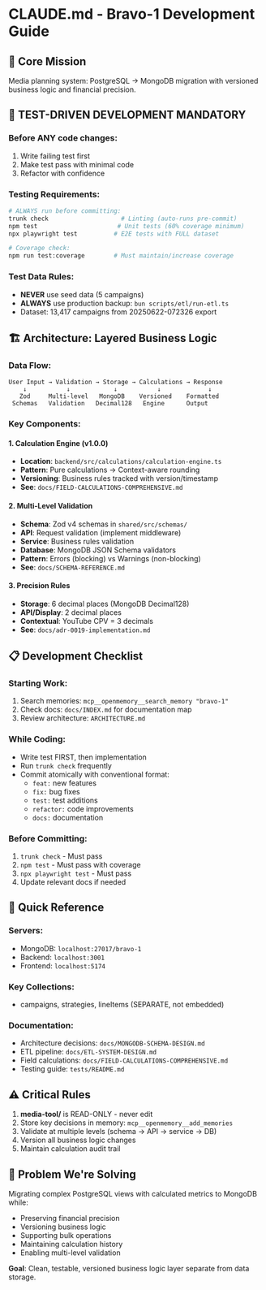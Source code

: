 # CLAUDE.md - Bravo-1 Development Guide

## 🎯 Core Mission

Media planning system: PostgreSQL → MongoDB migration with versioned business logic and financial precision.

## 🧪 TEST-DRIVEN DEVELOPMENT MANDATORY

### Before ANY code changes:

1. Write failing test first
2. Make test pass with minimal code
3. Refactor with confidence

### Testing Requirements:

```bash
# ALWAYS run before committing:
trunk check                    # Linting (auto-runs pre-commit)
npm test                      # Unit tests (60% coverage minimum)
npx playwright test          # E2E tests with FULL dataset

# Coverage check:
npm run test:coverage        # Must maintain/increase coverage
```

### Test Data Rules:

- **NEVER** use seed data (5 campaigns)
- **ALWAYS** use production backup: `bun scripts/etl/run-etl.ts`
- Dataset: 13,417 campaigns from 20250622-072326 export

## 🏗️ Architecture: Layered Business Logic

### Data Flow:

```
User Input → Validation → Storage → Calculations → Response
    ↓           ↓            ↓           ↓             ↓
   Zod     Multi-level   MongoDB    Versioned    Formatted
 Schemas   Validation   Decimal128   Engine      Output
```

### Key Components:

#### 1. Calculation Engine (v1.0.0)

- **Location**: `backend/src/calculations/calculation-engine.ts`
- **Pattern**: Pure calculations → Context-aware rounding
- **Versioning**: Business rules tracked with version/timestamp
- **See**: `docs/FIELD-CALCULATIONS-COMPREHENSIVE.md`

#### 2. Multi-Level Validation

- **Schema**: Zod v4 schemas in `shared/src/schemas/`
- **API**: Request validation (implement middleware)
- **Service**: Business rules validation
- **Database**: MongoDB JSON Schema validators
- **Pattern**: Errors (blocking) vs Warnings (non-blocking)
- **See**: `docs/SCHEMA-REFERENCE.md`

#### 3. Precision Rules

- **Storage**: 6 decimal places (MongoDB Decimal128)
- **API/Display**: 2 decimal places
- **Contextual**: YouTube CPV = 3 decimals
- **See**: `docs/adr-0019-implementation.md`

## 📋 Development Checklist

### Starting Work:

1. Search memories: `mcp__openmemory__search_memory "bravo-1"`
2. Check docs: `docs/INDEX.md` for documentation map
3. Review architecture: `ARCHITECTURE.md`

### While Coding:

- Write test FIRST, then implementation
- Run `trunk check` frequently
- Commit atomically with conventional format:
  - `feat:` new features
  - `fix:` bug fixes
  - `test:` test additions
  - `refactor:` code improvements
  - `docs:` documentation

### Before Committing:

1. `trunk check` - Must pass
2. `npm test` - Must pass with coverage
3. `npx playwright test` - Must pass
4. Update relevant docs if needed

## 🔧 Quick Reference

### Servers:

- MongoDB: `localhost:27017/bravo-1`
- Backend: `localhost:3001`
- Frontend: `localhost:5174`

### Key Collections:

- campaigns, strategies, lineItems (SEPARATE, not embedded)

### Documentation:

- Architecture decisions: `docs/MONGODB-SCHEMA-DESIGN.md`
- ETL pipeline: `docs/ETL-SYSTEM-DESIGN.md`
- Field calculations: `docs/FIELD-CALCULATIONS-COMPREHENSIVE.md`
- Testing guide: `tests/README.md`

## ⚠️ Critical Rules

1. **media-tool/** is READ-ONLY - never edit
2. Store key decisions in memory: `mcp__openmemory__add_memories`
3. Validate at multiple levels (schema → API → service → DB)
4. Version all business logic changes
5. Maintain calculation audit trail

## 🚀 Problem We're Solving

Migrating complex PostgreSQL views with calculated metrics to MongoDB while:

- Preserving financial precision
- Versioning business logic
- Supporting bulk operations
- Maintaining calculation history
- Enabling multi-level validation

**Goal**: Clean, testable, versioned business logic layer separate from data storage.
